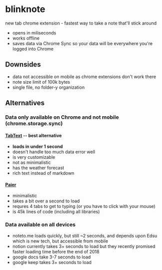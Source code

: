 # blinknote

new tab chrome extension - fastest way to take a note that'll stick around

* opens in miliseconds
* works offline
* saves data via Chrome Sync so your data will be everywhere you're logged into Chrome

## Downsides

* data not accessible on mobile as chrome extensions don't work there
* note size limit of 100k bytes
* single file, no folder-y organization

## Alternatives

### Data only available on Chrome and not mobile (chrome.storage.sync)

#### [TabText](https://chrome.google.com/webstore/detail/tabtext-synchronized-note/nfbkjfalikjfepompedddljmjoonmgla) -- best alternative

* **loads in under 1 second**
* doesn't handle too much data error well
* is very customizable
* not as minimalistic
* has the weather forecast
* rich text instead of markdown

#### [Paier](https://chrome.google.com/webstore/detail/papier/hhjeaokafplhjoogdemakihhdhffacia) 

* minimalistic 
* takes a bit over a second to load
* requres 4 tabs to get to typing (or you have to click with your mouse)
* is 45k lines of code (including all libraries)

### Data available on all devices

* noteto.me loads quickly, but still ~2 seconds, and depends upon Edsu which is new tech, but accessible from mobile
* notion currently takes 3+ seconds to load but they recently promised faster loading time before the end of 2018
* google docs take 3-7 seconds to load
* google keep takes 3+ seconds to load
